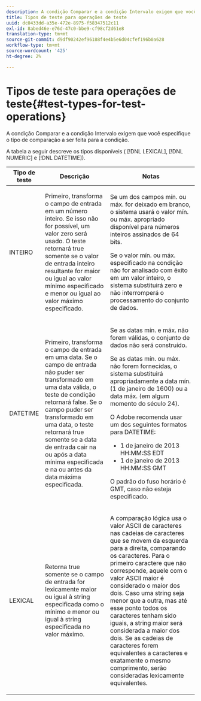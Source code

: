 ```yaml
---
description: A condição Comparar e a condição Intervalo exigem que você especifique o tipo de comparação a ser feita para a condição.
title: Tipos de teste para operações de teste
uuid: dc0433dd-a35e-472e-8975-f58347512c11
exl-id: 8abed46e-e76d-47c0-bbe9-cf98cf2d61e8
translation-type: tm+mt
source-git-commit: d9df90242ef96188f4e4b5e6d04cfef196b0a628
workflow-type: tm+mt
source-wordcount: '425'
ht-degree: 2%

---
```


# Tipos de teste para operações de teste{#test-types-for-test-operations}

A condição Comparar e a condição Intervalo exigem que você especifique o tipo de comparação a ser feita para a condição.

A tabela a seguir descreve os tipos disponíveis ( [!DNL LEXICAL], [!DNL NUMERIC] e [!DNL DATETIME]).

<table id="table_1B3AD8BDF0414D0AB8EE0E6D1B53E2CE"> 
 <thead> 
  <tr> 
   <th colname="col1" class="entry"> Tipo de teste </th> 
   <th colname="col2" class="entry"> Descrição </th> 
   <th colname="col3" class="entry"> Notas </th> 
  </tr> 
 </thead>
 <tbody> 
  <tr> 
   <td colname="col1"> <p><span class="wintitle"> INTEIRO</span> </p> </td> 
   <td colname="col2"> <p>Primeiro, transforma o campo de entrada em um número inteiro. Se isso não for possível, um valor zero será usado. O teste retornará true somente se o valor de entrada inteiro resultante for maior ou igual ao valor mínimo especificado e menor ou igual ao valor máximo especificado. </p> </td> 
   <td colname="col3"> <p>Se um dos campos mín. ou máx. for deixado em branco, o sistema usará o valor mín. ou máx. apropriado disponível para números inteiros assinados de 64 bits. </p> <p> Se o valor mín. ou máx. especificado na condição não for analisado com êxito em um valor inteiro, o sistema substituirá zero e não interromperá o processamento do conjunto de dados. </p> </td> 
  </tr> 
  <tr> 
   <td colname="col1"> <p><span class="wintitle"> DATETIME</span> </p> </td> 
   <td colname="col2"> <p>Primeiro, transforma o campo de entrada em uma data. Se o campo de entrada não puder ser transformado em uma data válida, o teste de condição retornará false. Se o campo puder ser transformado em uma data, o teste retornará true somente se a data de entrada cair na ou após a data mínima especificada e na ou antes da data máxima especificada. </p> </td> 
   <td colname="col3"> <p>Se as datas mín. e máx. não forem válidas, o conjunto de dados não será construído. </p> <p> Se as datas mín. ou máx. não forem fornecidas, o sistema substituirá apropriadamente a data mín. (1 de janeiro de 1600) ou a data máx. (em algum momento do século 24). </p> <p> O Adobe recomenda usar um dos seguintes formatos para <span class="wintitle"> DATETIME</span>: </p> 
    <ul id="ul_44F469CC5D974382AF70D7B1975CF077"> 
     <li id="li_DB5FD4AFD6B34436ACD7C13282F64956"> 1 de janeiro de 2013 HH:MM:SS EDT </li> 
     <li id="li_307580C3F97D495BB16F1212DB38CE37"> 1 de janeiro de 2013 HH:MM:SS GMT </li> 
    </ul> <p> O padrão do fuso horário é GMT, caso não esteja especificado. </p> </td> 
  </tr> 
  <tr> 
   <td colname="col1"> <p><span class="wintitle"> LEXICAL</span> </p> </td> 
   <td colname="col2"> <p>Retorna true somente se o campo de entrada for lexicamente maior ou igual à string especificada como o mínimo e menor ou igual à string especificada no valor máximo. </p> </td> 
   <td colname="col3"> <p>A comparação lógica usa o valor ASCII de caracteres nas cadeias de caracteres que se movem da esquerda para a direita, comparando os caracteres. Para o primeiro caractere que não corresponde, aquele com o valor ASCII maior é considerado o maior dos dois. Caso uma string seja menor que a outra, mas até esse ponto todos os caracteres tenham sido iguais, a string maior será considerada a maior dos dois. Se as cadeias de caracteres forem equivalentes a caracteres e exatamente o mesmo comprimento, serão consideradas lexicamente equivalentes. </p> </td> 
  </tr> 
 </tbody> 
</table>
